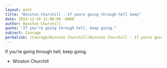 ```yaml
---
layout: post
title: "Winston Churchill - If youre going through hell keep"
date: 2024-12-28 12:00:00 -0000
author: Winston Churchill
quote: "If you’re going through hell, keep going."
subject: Courage
permalink: /Courage/Winston Churchill/Winston Churchill - If youre going through hell keep
---
```


If you’re going through hell, keep going.

- Winston Churchill
